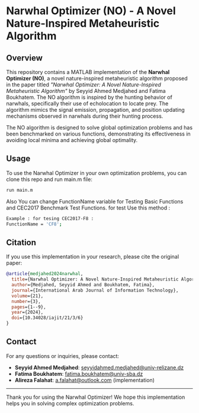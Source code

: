 # Narwhal Optimizer (NO) - A Novel Nature-Inspired Metaheuristic Algorithm

## Overview

This repository contains a MATLAB implementation of the **Narwhal Optimizer (NO)**, a novel nature-inspired metaheuristic algorithm proposed in the paper titled *"Narwhal Optimizer: A Novel Nature-Inspired Metaheuristic Algorithm"* by Seyyid Ahmed Medjahed and Fatima Boukhatem. The NO algorithm is inspired by the hunting behavior of narwhals, specifically their use of echolocation to locate prey. The algorithm mimics the signal emission, propagation, and position updating mechanisms observed in narwhals during their hunting process.

The NO algorithm is designed to solve global optimization problems and has been benchmarked on various functions, demonstrating its effectiveness in avoiding local minima and achieving global optimality.

## Usage

To use the Narwhal Optimizer in your own optimization problems, you can clone this repo and run main.m file:

```bash
run main.m
```
Also You can change FunctionName variable for Testing Basic Functions and CEC2017 Benchmark Test Functions.
for test Use this method :

```bash
Example : for tesing CEC2017-F8 : 
FunctionName = 'CF8';
```

## Citation

If you use this implementation in your research, please cite the original paper:

```bibtex
@article{medjahed2024narwhal,
  title={Narwhal Optimizer: A Novel Nature-Inspired Metaheuristic Algorithm},
  author={Medjahed, Seyyid Ahmed and Boukhatem, Fatima},
  journal={International Arab Journal of Information Technology},
  volume={21},
  number={3},
  pages={1--9},
  year={2024},
  doi={10.34028/iajit/21/3/6}
}
```
## Contact

For any questions or inquiries, please contact:

- **Seyyid Ahmed Medjahed**: seyyidahmed.medjahed@univ-relizane.dz  
- **Fatima Boukhatem**: fatima.boukhatem@univ-sba.dz
- **Alireza Falahat**: a.falahat@outlook.com (implementation)

---

Thank you for using the Narwhal Optimizer! We hope this implementation helps you in solving complex optimization problems.